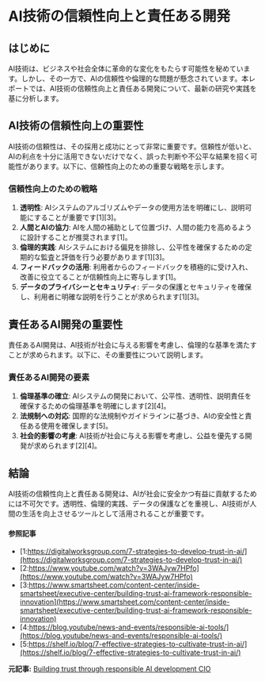 # AI技術の信頼性向上と責任ある開発

## はじめに

AI技術は、ビジネスや社会全体に革命的な変化をもたらす可能性を秘めています。しかし、その一方で、AIの信頼性や倫理的な問題が懸念されています。本レポートでは、AI技術の信頼性向上と責任ある開発について、最新の研究や実践を基に分析します。

## AI技術の信頼性向上の重要性

AI技術の信頼性は、その採用と成功にとって非常に重要です。信頼性が低いと、AIの利点を十分に活用できないだけでなく、誤った判断や不公平な結果を招く可能性があります。以下に、信頼性向上のための重要な戦略を示します。

### 信頼性向上のための戦略

1. **透明性**: AIシステムのアルゴリズムやデータの使用方法を明確にし、説明可能にすることが重要です[1][3]。
2. **人間とAIの協力**: AIを人間の補助として位置づけ、人間の能力を高めるように設計することが推奨されます[1]。
3. **倫理的実践**: AIシステムにおける偏見を排除し、公平性を確保するための定期的な監査と評価を行う必要があります[1][3]。
4. **フィードバックの活用**: 利用者からのフィードバックを積極的に受け入れ、改善に役立てることが信頼性向上に寄与します[1]。
5. **データのプライバシーとセキュリティ**: データの保護とセキュリティを確保し、利用者に明確な説明を行うことが求められます[1][3]。

## 責任あるAI開発の重要性

責任あるAI開発は、AI技術が社会に与える影響を考慮し、倫理的な基準を満たすことが求められます。以下に、その重要性について説明します。

### 責任あるAI開発の要素

1. **倫理基準の確立**: AIシステムの開発において、公平性、透明性、説明責任を確保するための倫理基準を明確にします[2][4]。
2. **法規制への対応**: 国際的な法規制やガイドラインに基づき、AIの安全性と責任ある使用を確保します[5]。
3. **社会的影響の考慮**: AI技術が社会に与える影響を考慮し、公益を優先する開発が求められます[2][4]。

## 結論

AI技術の信頼性向上と責任ある開発は、AIが社会に安全かつ有益に貢献するためには不可欠です。透明性、倫理的実践、データの保護などを重視し、AI技術が人間の生活を向上させるツールとして活用されることが重要です。

#### 参照記事
- [1:https://digitalworksgroup.com/7-strategies-to-develop-trust-in-ai/](https://digitalworksgroup.com/7-strategies-to-develop-trust-in-ai/)
- [2:https://www.youtube.com/watch?v=3WAJyw7HPfo](https://www.youtube.com/watch?v=3WAJyw7HPfo)
- [3:https://www.smartsheet.com/content-center/inside-smartsheet/executive-center/building-trust-ai-framework-responsible-innovation](https://www.smartsheet.com/content-center/inside-smartsheet/executive-center/building-trust-ai-framework-responsible-innovation)
- [4:https://blog.youtube/news-and-events/responsible-ai-tools/](https://blog.youtube/news-and-events/responsible-ai-tools/)
- [5:https://shelf.io/blog/7-effective-strategies-to-cultivate-trust-in-ai/](https://shelf.io/blog/7-effective-strategies-to-cultivate-trust-in-ai/)


**元記事:** [Building trust through responsible AI development CIO](https://www.cio.com/article/3837651/ethics-in-action-building-trust-through-responsible-ai-development.html)